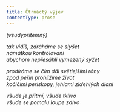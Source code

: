 ```yaml
---
title: Čtrnáctý výjev
contentType: prose
---
```


_(všudypřítemný)_

_tak vidíš, zdráháme se slyšet  
namátkou kontrolovaní  
abychom nepřesáhli vymezený syžet_

_prodíráme se čím dál světlejšími rány  
zpod peřin prohlížíme život  
kočičími periskopy, jehlami zkřehlých dlaní_

_všude je přítmí, všude tklivo  
všude se pomalu loupe zdivo_
